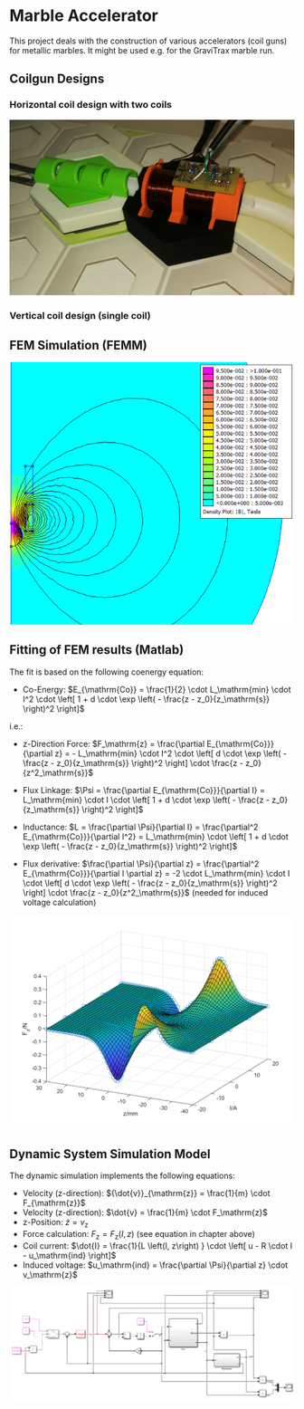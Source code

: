 # Marble Accelerator
This project deals with the construction of various accelerators (coil guns) for metallic marbles. It might be used e.g. for the GraviTrax marble run.

## Coilgun Designs

### Horizontal coil design with two coils
![Horizontal coil design](img/coilgun_horizontal.jpg)

### Vertical coil design (single coil)

## FEM Simulation (FEMM)

![FEM Simulation](img/FEMM_example.png)


## Fitting of FEM results (Matlab)

The fit is based on the following coenergy equation:

- Co-Energy: $E_{\mathrm{Co}} = \frac{1}{2} \cdot L_\mathrm{min} \cdot I^2 \cdot \left[ 1 + d \cdot \exp \left( - \frac{z - z_0}{z_\mathrm{s}} \right)^2 \right]$

i.e.:

- z-Direction Force: $F_\mathrm{z} = \frac{\partial E_{\mathrm{Co}}}{\partial z} = - L_\mathrm{min} \cdot I^2 \cdot \left[ d \cdot \exp \left( - \frac{z - z_0}{z_\mathrm{s}} \right)^2 \right] \cdot \frac{z - z_0}{z^2_\mathrm{s}}$

- Flux Linkage: $\Psi = \frac{\partial E_{\mathrm{Co}}}{\partial I} = L_\mathrm{min} \cdot I \cdot \left[ 1 + d \cdot \exp \left( - \frac{z - z_0}{z_\mathrm{s}} \right)^2 \right]$

- Inductance: $L = \frac{\partial \Psi}{\partial I} = \frac{\partial^2 E_{\mathrm{Co}}}{\partial I^2} = L_\mathrm{min} \cdot \left[ 1 + d \cdot \exp \left( - \frac{z - z_0}{z_\mathrm{s}} \right)^2 \right]$

- Flux derivative: $\frac{\partial \Psi}{\partial z} = \frac{\partial^2 E_{\mathrm{Co}}}{\partial I \partial z} = -2 \cdot L_\mathrm{min} \cdot I \cdot \left[ d \cdot \exp \left( - \frac{z - z_0}{z_\mathrm{s}} \right)^2 \right] \cdot \frac{z - z_0}{z^2_\mathrm{s}}$ (needed for induced voltage calculation)



![Force Fit](img/force_fitting.png)

## Dynamic System Simulation Model

The dynamic simulation implements the following equations:

- Velocity (z-direction): ${\dot{v}}_{\mathrm{z}} = \frac{1}{m} \cdot F_{\mathrm{z}}$
- Velocity (z-direction): $\dot{v} = \frac{1}{m} \cdot F_\mathrm{z}$
- z-Position: $\dot{z} = v_\mathrm{z}$
- Force calculation: $F_\mathrm{z} = F_\mathrm{z}\left(I, z\right)$ (see equation in chapter above)
- Coil current: $\dot{I} = \frac{1}{L \left(I, z\right) } \cdot \left[ u - R \cdot I - u_\mathrm{ind} \right]$
- Induced voltage: $u_\mathrm{ind} = \frac{\partial \Psi}{\partial z} \cdot v_\mathrm{z}$


![System Simulation](img/simulink_model.png)
